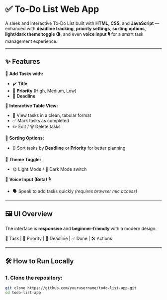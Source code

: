 # ✅ To-Do List Web App

A sleek and interactive To-Do List built with **HTML**, **CSS**, and **JavaScript** — enhanced with **deadline tracking**, **priority settings**, **sorting options**, **light/dark theme toggle 🌗**, and even **voice input 🎙️** for a smart task management experience.

---

## ✨ Features

🔹 **Add Tasks with:**
- ✔️ **Title**
- 🚦 **Priority** (High, Medium, Low)
- 📅 **Deadline**

🔹 **Interactive Table View:**
- 📝 View tasks in a clean, tabular format
- ✅ Mark tasks as completed
- ✏️ Edit / 🗑️ Delete tasks

🔹 **Sorting Options:**
- 🔃 Sort tasks by **Deadline** or **Priority** for better planning

🔹 **Theme Toggle:**
- 🌞 Light Mode / 🌙 Dark Mode switch

🔹 **Voice Input (Beta)** 🎙️  
- 🗣️ Speak to add tasks quickly *(requires browser mic access)*

---

## 🖼️ UI Overview

The interface is **responsive** and **beginner-friendly** with a modern design:

📌 Task | 🚦 Priority | 📅 Deadline | ✅ Done | 🛠️ Actions

---

## 🛠️ How to Run Locally

### 1. **Clone the repository:**

```bash
git clone https://github.com/yourusername/todo-list-app.git
cd todo-list-app
